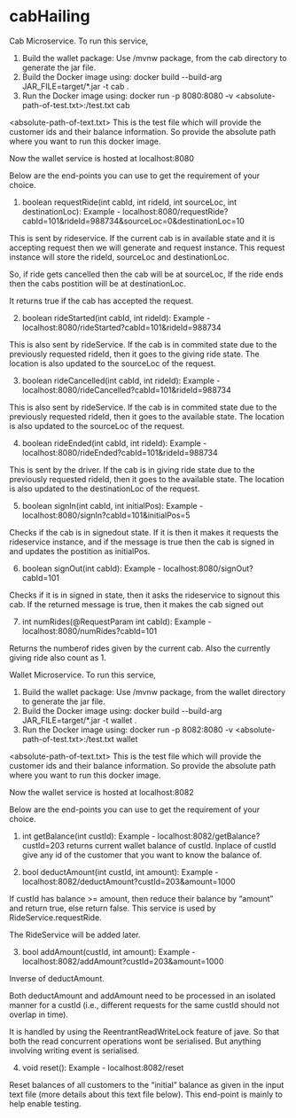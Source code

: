 # cabHailing

Cab Microservice.
To run this service,

1. Build the wallet package: Use /mvnw package, from the cab directory to generate the jar file.
2. Build the Docker image using: docker build --build-arg JAR_FILE=target/*.jar -t cab .
3. Run the Docker image using: docker run -p 8080:8080 -v <absolute-path-of-test.txt>:/test.txt cab

<absolute-path-of-text.txt> This is the test file which will provide the customer ids and their balance information. So provide the absolute path where you want to run this docker image.

Now the wallet service is hosted at localhost:8080

Below are the end-points you can use to get the requirement of your choice.


1. boolean requestRide(int cabId, int rideId, int sourceLoc, int destinationLoc):
  Example - localhost:8080/requestRide?cabId=101&rideId=988734&sourceLoc=0&destinationLoc=10

  This is sent by rideservice. If the current cab is in available state and it is accepting request then we will generate and request instance. 
  This request instance will store the rideId, sourceLoc and destinationLoc.

  So, if ride gets cancelled then the cab will be at sourceLoc, If the ride ends then the cabs postition will be at destinationLoc.

  It returns true if the cab has accepted the request.

2. boolean rideStarted(int cabId, int rideId):
  Example - localhost:8080/rideStarted?cabId=101&rideId=988734

  This is also sent by rideService. If the cab is in commited state due to the previously requested rideId, then it goes to the giving ride state.
  The location is also updated to the sourceLoc of the request.

3. boolean rideCancelled(int cabId, int rideId):
  Example - localhost:8080/rideCancelled?cabId=101&rideId=988734

  This is also sent by rideService. If the cab is in commited state due to the previously requested rideId, then it goes to the available state.
  The location is also updated to the sourceLoc of the request.

4. boolean rideEnded(int cabId, int rideId):
  Example - localhost:8080/rideEnded?cabId=101&rideId=988734

  This is sent by the driver. If the cab is in giving ride state due to the previously requested rideId, then it goes to the available state.
  The location is also updated to the destinationLoc of the request.

5. boolean signIn(int cabId, int initialPos):
  Example - localhost:8080/signIn?cabId=101&initialPos=5

  Checks if the cab is in signedout state. If it is then it makes it requests the rideservice instance, and if the 
  message is true then the cab is signed in and updates the postition as initialPos.

6. boolean signOut(int cabId):
  Example - localhost:8080/signOut?cabId=101

  Checks if it is in signed in state, then it asks the rideservice to signout this cab.
  If the returned message is true, then it makes the cab signed out

7. int numRides(@RequestParam int cabId):
  Example - localhost:8080/numRides?cabId=101

  Returns the numberof rides given by the current cab. Also the currently giving ride also count as 1.




Wallet Microservice.
To run this service,

1. Build the wallet package: Use /mvnw package, from the wallet directory to generate the jar file.
2. Build the Docker image using: docker build --build-arg JAR_FILE=target/*.jar -t wallet .
3. Run the Docker image using: docker run -p 8082:8080 -v <absolute-path-of-test.txt>:/test.txt wallet

<absolute-path-of-text.txt> This is the test file which will provide the customer ids and their balance information. So provide the absolute path where you want to run this docker image.

Now the wallet service is hosted at localhost:8082 

Below are the end-points you can use to get the requirement of your choice.

1. int getBalance(int custId):
  Example - localhost:8082/getBalance?custId=203
  returns current wallet balance of custId. Inplace of custId give any id of the customer that you want to know the balance of.

2. bool deductAmount(int custId, int amount):
  Example - localhost:8082/deductAmount?custId=203&amount=1000

  If custId has balance >= amount, then reduce their balance by
  “amount” and return true, else return false. This service is used by
  RideService.requestRide.

  The RideService will be added later.

3. bool addAmount(custId, int amount):
  Example - localhost:8082/addAmount?custId=203&amount=1000

  Inverse of deductAmount.
  
  Both deductAmount and addAmount need to be processed in an
  isolated manner for a custId (i.e., different requests for the same custId
  should not overlap in time). 

  It is handled by using the ReentrantReadWriteLock feature of jave. So that both the read concurrent operations wont be serialised. But anything involving writing event is serialised.

4. void reset():
  Example - localhost:8082/reset

  Reset balances of all customers to the “initial” balance as given in the
  input text file (more details about this text file below). This end-point is
  mainly to help enable testing.
